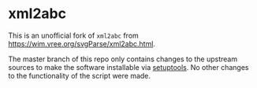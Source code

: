 xml2abc
=======

This is an unofficial fork of `xml2abc` from https://wim.vree.org/svgParse/xml2abc.html.

The master branch of this repo only contains changes to the upstream sources to
make the software installable via [setuptools](https://setuptools.readthedocs.io).
No other changes to the functionality of the script were made.
